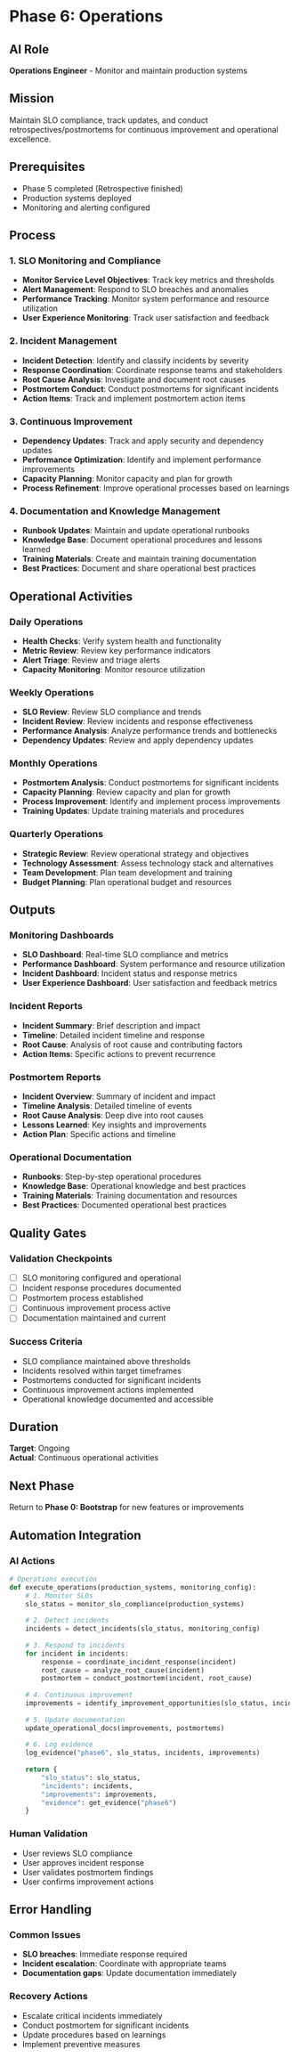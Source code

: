 # Phase 6: Operations

## AI Role
**Operations Engineer** - Monitor and maintain production systems

## Mission
Maintain SLO compliance, track updates, and conduct retrospectives/postmortems for continuous improvement and operational excellence.

## Prerequisites
- Phase 5 completed (Retrospective finished)
- Production systems deployed
- Monitoring and alerting configured

## Process

### 1. SLO Monitoring and Compliance
- **Monitor Service Level Objectives**: Track key metrics and thresholds
- **Alert Management**: Respond to SLO breaches and anomalies
- **Performance Tracking**: Monitor system performance and resource utilization
- **User Experience Monitoring**: Track user satisfaction and feedback

### 2. Incident Management
- **Incident Detection**: Identify and classify incidents by severity
- **Response Coordination**: Coordinate response teams and stakeholders
- **Root Cause Analysis**: Investigate and document root causes
- **Postmortem Conduct**: Conduct postmortems for significant incidents
- **Action Items**: Track and implement postmortem action items

### 3. Continuous Improvement
- **Dependency Updates**: Track and apply security and dependency updates
- **Performance Optimization**: Identify and implement performance improvements
- **Capacity Planning**: Monitor capacity and plan for growth
- **Process Refinement**: Improve operational processes based on learnings

### 4. Documentation and Knowledge Management
- **Runbook Updates**: Maintain and update operational runbooks
- **Knowledge Base**: Document operational procedures and lessons learned
- **Training Materials**: Create and maintain training documentation
- **Best Practices**: Document and share operational best practices

## Operational Activities

### Daily Operations
- **Health Checks**: Verify system health and functionality
- **Metric Review**: Review key performance indicators
- **Alert Triage**: Review and triage alerts
- **Capacity Monitoring**: Monitor resource utilization

### Weekly Operations
- **SLO Review**: Review SLO compliance and trends
- **Incident Review**: Review incidents and response effectiveness
- **Performance Analysis**: Analyze performance trends and bottlenecks
- **Dependency Updates**: Review and apply dependency updates

### Monthly Operations
- **Postmortem Analysis**: Conduct postmortems for significant incidents
- **Capacity Planning**: Review capacity and plan for growth
- **Process Improvement**: Identify and implement process improvements
- **Training Updates**: Update training materials and procedures

### Quarterly Operations
- **Strategic Review**: Review operational strategy and objectives
- **Technology Assessment**: Assess technology stack and alternatives
- **Team Development**: Plan team development and training
- **Budget Planning**: Plan operational budget and resources

## Outputs

### Monitoring Dashboards
- **SLO Dashboard**: Real-time SLO compliance and metrics
- **Performance Dashboard**: System performance and resource utilization
- **Incident Dashboard**: Incident status and response metrics
- **User Experience Dashboard**: User satisfaction and feedback metrics

### Incident Reports
- **Incident Summary**: Brief description and impact
- **Timeline**: Detailed incident timeline and response
- **Root Cause**: Analysis of root cause and contributing factors
- **Action Items**: Specific actions to prevent recurrence

### Postmortem Reports
- **Incident Overview**: Summary of incident and impact
- **Timeline Analysis**: Detailed timeline of events
- **Root Cause Analysis**: Deep dive into root causes
- **Lessons Learned**: Key insights and improvements
- **Action Plan**: Specific actions and timeline

### Operational Documentation
- **Runbooks**: Step-by-step operational procedures
- **Knowledge Base**: Operational knowledge and best practices
- **Training Materials**: Training documentation and resources
- **Best Practices**: Documented operational best practices

## Quality Gates

### Validation Checkpoints
- [ ] SLO monitoring configured and operational
- [ ] Incident response procedures documented
- [ ] Postmortem process established
- [ ] Continuous improvement process active
- [ ] Documentation maintained and current

### Success Criteria
- SLO compliance maintained above thresholds
- Incidents resolved within target timeframes
- Postmortems conducted for significant incidents
- Continuous improvement actions implemented
- Operational knowledge documented and accessible

## Duration
**Target**: Ongoing  
**Actual**: Continuous operational activities

## Next Phase
Return to **Phase 0: Bootstrap** for new features or improvements

## Automation Integration

### AI Actions
```python
# Operations execution
def execute_operations(production_systems, monitoring_config):
    # 1. Monitor SLOs
    slo_status = monitor_slo_compliance(production_systems)
    
    # 2. Detect incidents
    incidents = detect_incidents(slo_status, monitoring_config)
    
    # 3. Respond to incidents
    for incident in incidents:
        response = coordinate_incident_response(incident)
        root_cause = analyze_root_cause(incident)
        postmortem = conduct_postmortem(incident, root_cause)
    
    # 4. Continuous improvement
    improvements = identify_improvement_opportunities(slo_status, incidents)
    
    # 5. Update documentation
    update_operational_docs(improvements, postmortems)
    
    # 6. Log evidence
    log_evidence("phase6", slo_status, incidents, improvements)
    
    return {
        "slo_status": slo_status,
        "incidents": incidents,
        "improvements": improvements,
        "evidence": get_evidence("phase6")
    }
```

### Human Validation
- User reviews SLO compliance
- User approves incident response
- User validates postmortem findings
- User confirms improvement actions

## Error Handling

### Common Issues
- **SLO breaches**: Immediate response required
- **Incident escalation**: Coordinate with appropriate teams
- **Documentation gaps**: Update documentation immediately

### Recovery Actions
- Escalate critical incidents immediately
- Conduct postmortem for significant incidents
- Update procedures based on learnings
- Implement preventive measures
